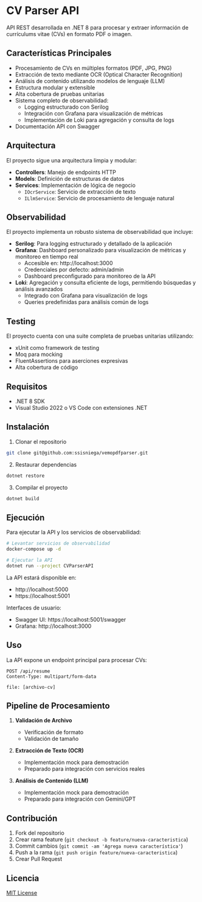 # CV Parser API

API REST desarrollada en .NET 8 para procesar y extraer información de currículums vitae (CVs) en formato PDF o imagen.

## Características Principales

- Procesamiento de CVs en múltiples formatos (PDF, JPG, PNG)
- Extracción de texto mediante OCR (Optical Character Recognition)
- Análisis de contenido utilizando modelos de lenguaje (LLM)
- Estructura modular y extensible
- Alta cobertura de pruebas unitarias
- Sistema completo de observabilidad:
  - Logging estructurado con Serilog
  - Integración con Grafana para visualización de métricas
  - Implementación de Loki para agregación y consulta de logs
- Documentación API con Swagger

## Arquitectura

El proyecto sigue una arquitectura limpia y modular:

- **Controllers**: Manejo de endpoints HTTP
- **Models**: Definición de estructuras de datos
- **Services**: Implementación de lógica de negocio
  - `IOcrService`: Servicio de extracción de texto
  - `ILlmService`: Servicio de procesamiento de lenguaje natural

## Observabilidad

El proyecto implementa un robusto sistema de observabilidad que incluye:

- **Serilog**: Para logging estructurado y detallado de la aplicación
- **Grafana**: Dashboard personalizado para visualización de métricas y monitoreo en tiempo real
  - Accesible en: http://localhost:3000
  - Credenciales por defecto: admin/admin
  - Dashboard preconfigurado para monitoreo de la API
- **Loki**: Agregación y consulta eficiente de logs, permitiendo búsquedas y análisis avanzados
  - Integrado con Grafana para visualización de logs
  - Queries predefinidas para análisis común de logs

## Testing

El proyecto cuenta con una suite completa de pruebas unitarias utilizando:
- xUnit como framework de testing
- Moq para mocking
- FluentAssertions para aserciones expresivas
- Alta cobertura de código

## Requisitos

- .NET 8 SDK
- Visual Studio 2022 o VS Code con extensiones .NET

## Instalación

1. Clonar el repositorio
```bash
git clone git@github.com:ssisniega/vemopdfparser.git
```

2. Restaurar dependencias
```bash
dotnet restore
```

3. Compilar el proyecto
```bash
dotnet build
```

## Ejecución

Para ejecutar la API y los servicios de observabilidad:

```bash
# Levantar servicios de observabilidad
docker-compose up -d

# Ejecutar la API
dotnet run --project CVParserAPI
```

La API estará disponible en:
- http://localhost:5000
- https://localhost:5001

Interfaces de usuario:
- Swagger UI: https://localhost:5001/swagger
- Grafana: http://localhost:3000

## Uso

La API expone un endpoint principal para procesar CVs:

```http
POST /api/resume
Content-Type: multipart/form-data

file: [archivo-cv]
```

## Pipeline de Procesamiento

1. **Validación de Archivo**
   - Verificación de formato
   - Validación de tamaño

2. **Extracción de Texto (OCR)**
   - Implementación mock para demostración
   - Preparado para integración con servicios reales

3. **Análisis de Contenido (LLM)**
   - Implementación mock para demostración
   - Preparado para integración con Gemini/GPT

## Contribución

1. Fork del repositorio
2. Crear rama feature (`git checkout -b feature/nueva-caracteristica`)
3. Commit cambios (`git commit -am 'Agrega nueva característica'`)
4. Push a la rama (`git push origin feature/nueva-caracteristica`)
5. Crear Pull Request

## Licencia

[MIT License](LICENSE) 
